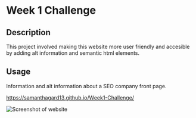 # Week 1 Challenge

## Description

This project involved making this website more user friendly and accesible by adding alt information and semantic html elements.

## Usage

Information and alt information about a SEO company front page.

https://samanthagard13.github.io/Week1-Challenge/

![Screenshot of website](./assets/screenshot.png)